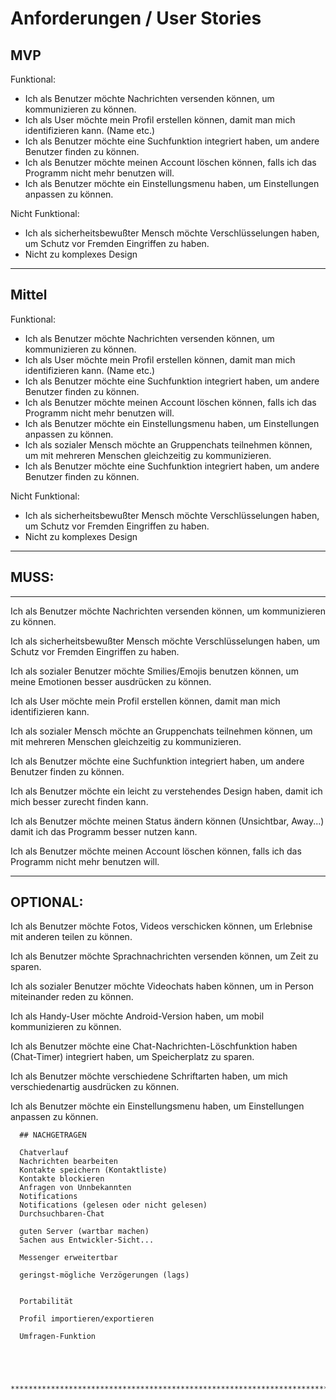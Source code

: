 # Anforderungen / User Stories 


## MVP

Funktional:
  
  * Ich als Benutzer möchte Nachrichten versenden können, um kommunizieren zu können.
  * Ich als User möchte mein Profil erstellen können, damit man mich identifizieren kann. (Name etc.)
  * Ich als Benutzer möchte eine Suchfunktion integriert haben, um andere Benutzer finden zu können.
  * Ich als Benutzer möchte meinen Account löschen können, falls ich das Programm nicht mehr benutzen will.
  * Ich als Benutzer möchte ein Einstellungsmenu haben, um Einstellungen anpassen zu können.
 


Nicht Funktional:

  * Ich als sicherheitsbewußter Mensch möchte Verschlüsselungen haben, um Schutz vor Fremden Eingriffen zu haben.
  * Nicht zu komplexes Design
  
*******************************************

## Mittel

Funktional:
  
  * Ich als Benutzer möchte Nachrichten versenden können, um kommunizieren zu können.
  * Ich als User möchte mein Profil erstellen können, damit man mich identifizieren kann. (Name etc.)
  * Ich als Benutzer möchte eine Suchfunktion integriert haben, um andere Benutzer finden zu können.
  * Ich als Benutzer möchte meinen Account löschen können, falls ich das Programm nicht mehr benutzen will.
  * Ich als Benutzer möchte ein Einstellungsmenu haben, um Einstellungen anpassen zu können.
  * Ich als sozialer Mensch möchte an Gruppenchats teilnehmen können, um mit mehreren Menschen gleichzeitig zu kommunizieren.
  * Ich als Benutzer möchte eine Suchfunktion integriert haben, um andere Benutzer finden zu können.
  
 


Nicht Funktional:

  * Ich als sicherheitsbewußter Mensch möchte Verschlüsselungen haben, um Schutz vor Fremden Eingriffen zu haben.
  * Nicht zu komplexes Design
  
*******************************************
















## MUSS: 

************************************************
 
  Ich als Benutzer möchte Nachrichten versenden können, um kommunizieren zu können.

  Ich als sicherheitsbewußter Mensch möchte Verschlüsselungen haben, um Schutz vor Fremden Eingriffen zu haben.
  
  Ich als sozialer Benutzer möchte Smilies/Emojis benutzen können, um meine Emotionen besser ausdrücken zu können.
  
  Ich als User möchte mein Profil erstellen können, damit man mich identifizieren kann.
  
  Ich als sozialer Mensch möchte an Gruppenchats teilnehmen können, um mit mehreren Menschen gleichzeitig zu kommunizieren.
  
  Ich als Benutzer möchte eine Suchfunktion integriert haben, um andere Benutzer finden zu können.
  
  Ich als Benutzer möchte ein leicht zu verstehendes Design haben, damit ich mich besser zurecht finden kann.
  
  Ich als Benutzer möchte meinen Status ändern können (Unsichtbar, Away...) damit ich das Programm besser nutzen kann.
  
  Ich als Benutzer möchte meinen Account löschen können, falls ich das Programm nicht mehr benutzen will.
  
 *************************************************
 
## OPTIONAL:

  Ich als Benutzer möchte Fotos, Videos verschicken können, um Erlebnise mit anderen teilen zu können.

  Ich als Benutzer möchte Sprachnachrichten versenden können, um Zeit zu sparen.
  
  Ich als sozialer Benutzer möchte Videochats haben können, um in Person miteinander reden zu können.
  
  Ich als Handy-User möchte Android-Version haben, um mobil kommunizieren zu können.
  
  Ich als Benutzer möchte eine Chat-Nachrichten-Löschfunktion haben (Chat-Timer) integriert haben, um Speicherplatz zu sparen.
  
  Ich als Benutzer möchte verschiedene Schriftarten haben, um mich verschiedenartig ausdrücken zu können.
  
  Ich als Benutzer möchte ein Einstellungsmenu haben, um Einstellungen anpassen zu können.
  
  
  
  
  
  
  
  
  
  
  
      ## NACHGETRAGEN
      
      Chatverlauf
      Nachrichten bearbeiten
      Kontakte speichern (Kontaktliste)
      Kontakte blockieren
      Anfragen von Unnbekannten
      Notifications
      Notifications (gelesen oder nicht gelesen)
      Durchsuchbaren-Chat
      
      guten Server (wartbar machen)
      Sachen aus Entwickler-Sicht...
      
      Messenger erweitertbar
      
      geringst-mögliche Verzögerungen (lags)
    
      
      Portabilität
      
      Profil importieren/exportieren
      
      Umfragen-Funktion
      
      
      
      
     *******************************************************************************************************
      
      
      
      
      
  
  
  

  
  




